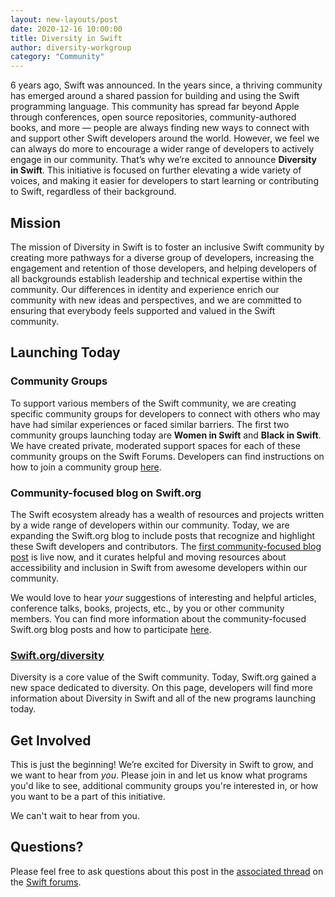 ```yaml
---
layout: new-layouts/post
date: 2020-12-16 10:00:00
title: Diversity in Swift
author: diversity-workgroup
category: "Community"
---
```


6 years ago, Swift was announced.  In the years since, a thriving community has emerged around a shared passion for building and using the Swift programming language. This community has spread far beyond Apple through conferences, open source repositories, community-authored books, and more — people are always finding new ways to connect with and support other Swift developers around the world. However, we feel we can always do more to encourage a wider range of developers to actively engage in our community.  That’s why we’re excited to announce **Diversity in Swift**. This initiative is focused on further elevating a wide variety of voices, and making it easier for developers to start learning or contributing to Swift, regardless of their background.

## Mission

The mission of Diversity in Swift is to foster an inclusive Swift community by creating more pathways for a diverse group of developers, increasing the engagement and retention of those developers, and helping developers of all backgrounds establish leadership and technical expertise within the community. Our differences in identity and experience enrich our community with new ideas and perspectives, and we are committed to ensuring that everybody feels supported and valued in the Swift community.

## Launching Today

### Community Groups

To support various members of the Swift community, we are creating specific community groups for developers to connect with others who may have had similar experiences or faced similar barriers. The first two community groups launching today are **Women in Swift** and **Black in Swift**. We have created private, moderated support spaces for each of these community groups on the Swift Forums. Developers can find instructions on how to join a community group [here](/diversity/#community-groups).

### Community-focused blog on Swift.org

The Swift ecosystem already has a wealth of resources and projects written by a wide range of developers within our community. Today, we are expanding the Swift.org blog to include posts that recognize and highlight these Swift developers and contributors. The [first community-focused blog post](/blog/accessibility-and-inclusion) is live now, and it curates helpful and moving resources about accessibility and inclusion in Swift from awesome developers within our community.

We would love to hear _your_ suggestions of interesting and helpful articles, conference talks, books, projects, etc., by you or other community members. You can find more information about the community-focused Swift.org blog posts and how to participate [here](/diversity/#community-focused-blog-on-swiftorg).

### [Swift.org/diversity](/diversity)

Diversity is a core value of the Swift community. Today, Swift.org gained a new space dedicated to diversity. On this page, developers will find more information about Diversity in Swift and all of the new programs launching today.

## Get Involved

This is just the beginning! We’re excited for Diversity in Swift to grow, and we want to hear from *you*. Please join in and let us know what programs you'd like to see, additional community groups you're interested in, or how you want to be a part of this initiative.

We can't wait to hear from you.

## Questions?

Please feel free to ask questions about this post in the [associated thread](https://forums.swift.org/t/announcing-diversity-in-swift/42885) on the [Swift forums](https://forums.swift.org/).
